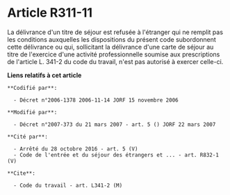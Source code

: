 # Article R311-11

La délivrance d'un titre de séjour est refusée à l'étranger qui ne remplit pas les conditions auxquelles les dispositions du
présent code subordonnent cette délivrance ou qui, sollicitant la délivrance d'une carte de séjour au titre de l'exercice
d'une activité professionnelle soumise aux prescriptions de l'article L. 341-2 du code du travail, n'est pas autorisé à
exercer celle-ci.

**Liens relatifs à cet article**

	**Codifié par**:

	  - Décret n°2006-1378 2006-11-14 JORF 15 novembre 2006

	**Modifié par**:

	  - Décret n°2007-373 du 21 mars 2007 - art. 5 () JORF 22 mars 2007

	**Cité par**:

	  - Arrêté du 28 octobre 2016 - art. 5 (V)
	  - Code de l'entrée et du séjour des étrangers et ... - art. R832-1 (V)

	**Cite**:

	  - Code du travail - art. L341-2 (M)
